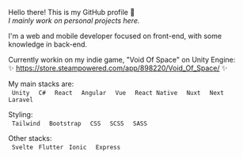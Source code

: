 Hello there! This is my GitHub profile 👋 <br>
*I mainly work on personal projects here.*

I'm a web and mobile developer focused on front-end, with some knowledge in back-end.

Currently workin on my indie game, "Void Of Space" on Unity Engine: <br>
✨ https://store.steampowered.com/app/898220/Void_Of_Space/ ✨

My main stacks are: <br>
`  Unity  ` `  C#  ` `  React  `  `  Angular  ` `  Vue  `  `  React Native  ` `  Nuxt  ` `  Next  ` `  Laravel  `

Styling: <br>
`  Tailwind  ` `  Bootstrap  ` `  CSS  ` `  SCSS  ` `  SASS  ` 

Other stacks: <br>
`  Svelte  ` ` Flutter  ` ` Ionic  ` `  Express  `

<!--
**JheyMurasaki/JheyMurasaki** is a ✨ _special_ ✨ repository because its `README.md` (this file) appears on your GitHub profile.

Here are some ideas to get you started:

- 🔭 I’m currently working on ...
- 🌱 I’m currently learning ...
- 👯 I’m looking to collaborate on ...
- 🤔 I’m looking for help with ...
- 💬 Ask me about ...
- 📫 How to reach me: ...
- 😄 Pronouns: ...
- ⚡ Fun fact: ...
-->
